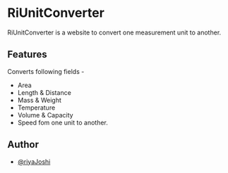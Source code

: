 
# RiUnitConverter

RiUnitConverter is a website to convert one measurement unit to another. 

 
## Features

Converts following fields -
- Area
- Length & Distance
- Mass & Weight 
- Temperature
- Volume & Capacity
- Speed 
fom one unit to another.  

## Author

- [@riyaJoshi](https://github.com/RiyaMJoshi)

